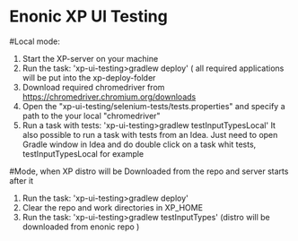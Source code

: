 
# Enonic XP UI Testing

 #Local mode:
1. Start the XP-server on your machine
2. Run the task: 'xp-ui-testing>gradlew deploy' ( all required applications will be put into the
   xp-deploy-folder
3. Download required chromedriver from https://chromedriver.chromium.org/downloads
4. Open the "xp-ui-testing/selenium-tests/tests.properties" and specify a path to the your local "chromedriver" 
5. Run a task with tests: 'xp-ui-testing>gradlew testInputTypesLocal'
   It also possible to run a task with tests from an Idea. Just need to open Gradle window in Idea and do double click on a task whit tests,
   testInputTypesLocal for example
   

 #Mode, when XP distro will be Downloaded from the repo and  server starts after it

 1. Run the task: 'xp-ui-testing>gradlew deploy'
 2. Clear the repo and work directories in XP_HOME
 4. Run the task: 'xp-ui-testing>gradlew testInputTypes' (distro will be downloaded from enonic repo )
  


